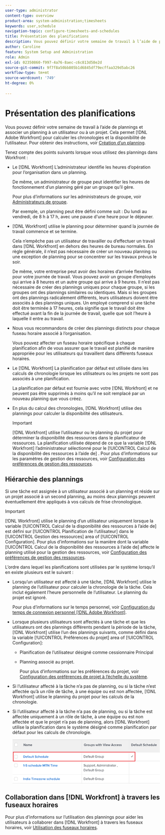 ```yaml
---
user-type: administrator
content-type: overview
product-area: system-administration;timesheets
keywords: user,schedule
navigation-topic: configure-timesheets-and-schedules
title: Présentation des planifications
description: Vous pouvez définir votre semaine de travail à l’aide de plannings. Vous pouvez associer un planning à un utilisateur ou à un projet. Cela permet [!DNL Adobe Workfront] pour calculer les chronologies et la disponibilité de l’utilisateur. Pour plus d’informations, voir Création d’un planning.
author: Caroline
feature: System Setup and Administration
role: Admin
exl-id: 02350860-f997-4a76-8aec-c6c813d58e2d
source-git-commit: 9f7f8a50bb805b1d6845df79ecffaa329d5abc26
workflow-type: tm+mt
source-wordcount: '749'
ht-degree: 0%

---
```


# Présentation des planifications

Vous pouvez définir votre semaine de travail à l’aide de plannings et associer un planning à un utilisateur ou à un projet. Cela permet [!DNL Adobe Workfront] pour calculer les chronologies et la disponibilité de l’utilisateur. Pour obtenir des instructions, voir [Création d’un planning](../../../administration-and-setup/set-up-workfront/configure-timesheets-schedules/create-schedules.md).

Tenez compte des points suivants lorsque vous utilisez des plannings dans Workfront :

* Le [!DNL Workfront] L’administrateur identifie les heures d’opération pour l’organisation dans un planning.

   De même, un administrateur de groupe peut identifier les heures de fonctionnement d’un planning géré par un groupe qu’il gère.

   Pour plus d’informations sur les administrateurs de groupe, voir [Administrateurs de groupe](../../../administration-and-setup/manage-groups/group-roles/group-administrators.md).

   Par exemple, un planning peut être défini comme suit : Du lundi au vendredi, de 8 h à 17 h, avec une pause d&#39;une heure pour le déjeuner.

* [!DNL Workfront] utilise le planning pour déterminer quand la journée de travail commence et se termine.

   Cela n’empêche pas un utilisateur de travailler ou d’effectuer un travail dans [!DNL Workfront] en dehors des heures de bureau normales. En règle générale, il n’est pas nécessaire de créer un nouveau planning ou une exception de planning pour se concentrer sur les travaux prévus le soir.

   De même, votre entreprise peut avoir des horaires d’arrivée flexibles pour votre journée de travail. Vous pouvez avoir un groupe d’employés qui arrive à 8 heures et un autre groupe qui arrive à 9 heures. Il n’est pas nécessaire de créer des plannings uniques pour chaque groupe, si les groupes ont des plannings similaires ou identiques. Mais si les groupes ont des plannings radicalement différents, leurs utilisateurs doivent être associés à des plannings uniques. Un employé comprend si une tâche doit être terminée à 17 heures, cela signifie que le travail doit être effectué avant la fin de la journée de travail, quelle que soit l’heure à laquelle il entre au travail.

* Nous vous recommandons de créer des plannings distincts pour chaque fuseau horaire associé à l’organisation.

   Vous pouvez affecter un fuseau horaire spécifique à chaque planification afin de vous assurer que le travail est planifié de manière appropriée pour les utilisateurs qui travaillent dans différents fuseaux horaires.

* Le [!DNL Workfront] La planification par défaut est utilisée dans les calculs de chronologie lorsque les utilisateurs ou les projets ne sont pas associés à une planification.

   La planification par défaut est fournie avec votre [!DNL Workfront] et ne peuvent pas être supprimés à moins qu’il ne soit remplacé par un nouveau planning que vous créez.

* En plus du calcul des chronologies, [!DNL Workfront] utilise des plannings pour calculer la disponibilité des utilisateurs.

   >[!IMPORTANT]
   >
   >[!DNL Workfront] utilise l’utilisateur ou le planning du projet pour déterminer la disponibilité des ressources dans le planificateur de ressources. La planification utilisée dépend de ce que la variable [!DNL Workfront] l’administrateur sélectionné pour le [!UICONTROL Calcul de la disponibilité des ressources à l’aide de] . Pour plus d’informations sur les paramètres de gestion des ressources, voir [Configuration des préférences de gestion des ressources](../../../administration-and-setup/set-up-workfront/configure-system-defaults/configure-resource-mgmt-preferences.md).

## Hiérarchie des plannings

Si une tâche est assignée à un utilisateur associé à un planning et réside sur un projet associé à un second planning, au moins deux plannings peuvent éventuellement être appliqués à vos calculs de frise chronologique.

>[!IMPORTANT]
>
>[!DNL Workfront] utilise le planning d’un utilisateur uniquement lorsque la variable [!UICONTROL Calcul de la disponibilité des ressources à l’aide de] est défini sur [!UICONTROL Planification de l’utilisateur] dans le [!UICONTROL Gestion des ressources] area of [!UICONTROL Configuration]. Pour plus d’informations sur la manière dont la variable [!UICONTROL Calcul de la disponibilité des ressources à l’aide de] affecte le planning utilisé pour la gestion des ressources, voir [Configuration des préférences de gestion des ressources](../../../administration-and-setup/set-up-workfront/configure-system-defaults/configure-resource-mgmt-preferences.md).

L’ordre dans lequel les planifications sont utilisées par le système lorsqu’il en existe plusieurs est le suivant :

* Lorsqu’un utilisateur est affecté à une tâche, [!DNL Workfront] utilise le planning de l’utilisateur pour calculer la chronologie de la tâche. Cela inclut également l’heure personnelle de l’utilisateur. Le planning du projet est ignoré.

   Pour plus d’informations sur le temps personnel, voir [Configuration du temps de connexion personnel [!DNL Adobe Workfront]](../../../workfront-basics/manage-your-account-and-profile/configuring-your-user-profile/personal-time-overview.md).

* Lorsque plusieurs utilisateurs sont affectés à une tâche et que les utilisateurs ont des plannings différents pendant la période de la tâche, [!DNL Workfront] utilise l’un des plannings suivants, comme défini dans la variable [!UICONTROL Préférences du projet] area of [!UICONTROL Configuration]:

   * Planification de l’utilisateur désigné comme cessionnaire Principal
   * Planning associé au projet.

      Pour plus d’informations sur les préférences du projet, voir [Configuration des préférences de projet à l’échelle du système](../../../administration-and-setup/set-up-workfront/configure-system-defaults/set-project-preferences.md).

* Si l’utilisateur affecté à la tâche n’a pas de planning, ou si la tâche n’est affectée qu’à un rôle de tâche, à une équipe ou est non affectée, [!DNL Workfront] utilise le planning du projet pour les calculs de la chronologie.
* Si l’utilisateur affecté à la tâche n’a pas de planning, ou si la tâche est affectée uniquement à un rôle de tâche, à une équipe ou est non affectée et que le projet n’a pas de planning, alors [!DNL Workfront] utilise la planification dans le système désigné comme planification par défaut pour les calculs de chronologie.

   ![](assets/default-schedule.png)

## Collaboration dans [!DNL Workfront] à travers les fuseaux horaires

Pour plus d’informations sur l’utilisation des plannings pour aider les utilisateurs à collaborer dans [!DNL Workfront] à travers les fuseaux horaires, voir [Utilisation des fuseaux horaires](../../../workfront-basics/tips-tricks-and-troubleshooting/working-across-timezones.md).
